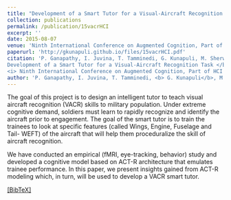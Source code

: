 ```yaml
---
title: "Development of a Smart Tutor for a Visual-Aircraft Recognition Task"
collection: publications
permalink: /publication/15vacrHCI
excerpt: ''
date: 2015-08-07
venue: 'Ninth International Conference on Augmented Cognition, Part of HCI International (HCI''15), Los Angeles, CA'
paperurl: 'http://gkunapuli.github.io/files/15vacrHCI.pdf'
citation: 'P. Ganapathy, I. Juvina, T. Tamminedi, G. Kunapuli, M. Sherwood and M. S. Usmani. <b>
Development of a Smart Tutor for a Visual-Aircraft Recognition Task </b>.
<i> Ninth International Conference on Augmented Cognition, Part of HCI International </i> (HCI''15), Los Angeles, CA, August 2-7, 2015.'
author: 'P. Ganapathy, I. Juvina, T. Tamminedi, <b> G. Kunapuli</b>, M. Sherwood and M. S. Usmani'
---
```


The goal of this project is to design an intelligent tutor to teach visual aircraft recognition (VACR) skills to military population. Under extreme cognitive demand, soldiers must learn to rapidly recognize and identify the aircraft prior to engagement. The goal of the smart tutor is to train the trainees to look at specific features (called Wings, Engine, Fuselage and Tail- WEFT) of the aircraft that will help them proceduralize the skill of aircraft recognition.

We have conducted an empirical (fMRI, eye-tracking, behavior) study and developed a cognitive model based on ACT-R architecture that emulates trainee performance. In this paper, we present insights gained from ACT-R modeling which, in turn, will be used to develop a VACR smart tutor.

[[BibTeX]](http://gkunapuli.github.io/files/15vacrHCI.bib)
